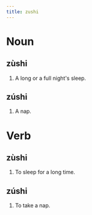 ```yaml
---
title: zushi
---
```


Noun
================================

zùshi
----------------

1. A long or a full night's sleep.

zúshi
----------------

1. A nap.

Verb
================================

zùshi
----------------

1. To sleep for a long time.

zúshi
----------------

1. To take a nap.
